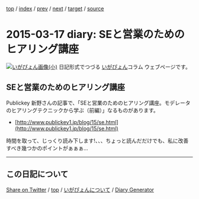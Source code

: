 [top](https://igapyon.github.io/diary/) 
 / [index](https://igapyon.github.io/diary/2015/index.html) 
 / [prev](https://igapyon.github.io/diary/2015/ig150316.html) 
 / [next](https://igapyon.github.io/diary/2015/ig150318.html) 
 / [target](https://igapyon.github.io/diary/2015/ig150317.html) 
 / [source](https://github.com/igapyon/diary/blob/gh-pages/2015/ig150317.html.src.md) 

2015-03-17 diary: SEと営業のためのヒアリング講座
=====================================================================================================
[![いがぴょん画像(小)](https://igapyon.github.io/diary/images/iga200306s.jpg "いがぴょん")](https://igapyon.github.io/diary/memo/memoigapyon.html) 日記形式でつづる [いがぴょん](https://igapyon.github.io/diary/memo/memoigapyon.html)コラム ウェブページです。

## SEと営業のためのヒアリング講座

Publickey 新野さんの記事で、「SEと営業のためのヒアリング講座。モデレータのヒアリングテクニックから学ぶ（前編）」なるものがあります。

*  [http://www.publickey1.jp/blog/15/se.html](http://www.publickey1.jp/blog/15/se.html)

時間を取って、じっくり読み下します!、、、ちょっと読んだだけでも、私に改善すべき幾つかのポイントがぁぁぁ...

----------------------------------------------------------------------------------------------------

## この日記について

[Share on Twitter](https://twitter.com/intent/tweet?hashtags=igapyon%2Cdiary%2C%E3%81%84%E3%81%8C%E3%81%B4%E3%82%87%E3%82%93&text=SE%E3%81%A8%E5%96%B6%E6%A5%AD%E3%81%AE%E3%81%9F%E3%82%81%E3%81%AE%E3%83%92%E3%82%A2%E3%83%AA%E3%83%B3%E3%82%B0%E8%AC%9B%E5%BA%A7&url=https%3A%2F%2Figapyon.github.io%2Fdiary%2F2015%2Fig150317.html) / [top](../index.html) / [いがぴょんについて](https://igapyon.github.io/diary/memo/memoigapyon.html) / [Diary Generator](https://github.com/igapyon/igapyonv3)
